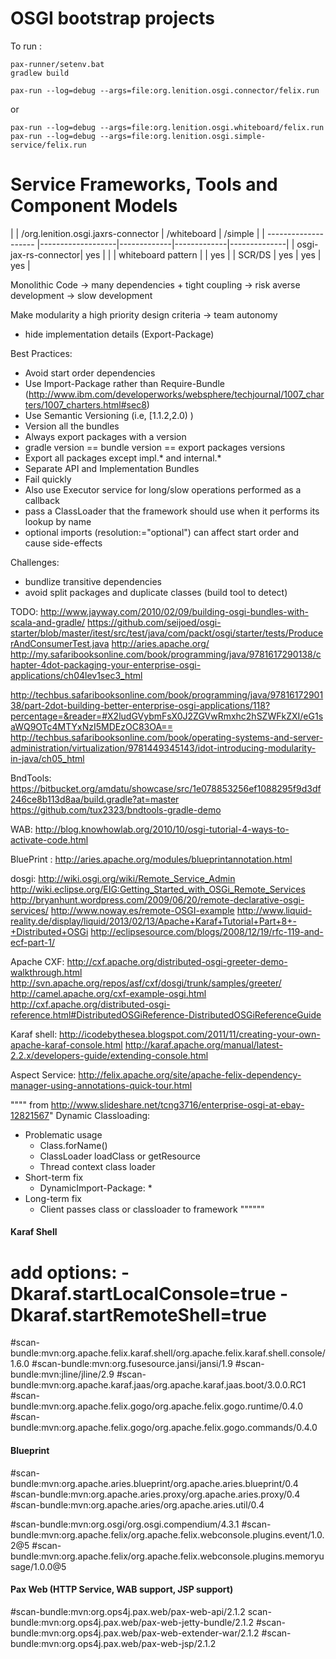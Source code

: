 OSGI bootstrap projects
==========

To run :

```
pax-runner/setenv.bat
gradlew build
```

```
pax-run --log=debug --args=file:org.lenition.osgi.connector/felix.run
```
or
```
pax-run --log=debug --args=file:org.lenition.osgi.whiteboard/felix.run
pax-run --log=debug --args=file:org.lenition.osgi.simple-service/felix.run
```



Service Frameworks, Tools and Component Models
==========
|                      | /org.lenition.osgi.jaxrs-connector  | /whiteboard | /simple  |
| -------------------- |-------------------|-------------|-------------|--------------|
| osgi-jax-rs-connector| yes               |             |
| whiteboard pattern   |                   |  yes        |
| SCR/DS               | yes               |  yes         |     yes       |


Monolithic Code -> many dependencies + tight coupling -> risk averse development -> slow development

Make modularity a high priority design criteria -> team autonomy
 - hide implementation details (Export-Package)

Best Practices:
 - Avoid start order dependencies
 - Use Import-Package rather than Require-Bundle (http://www.ibm.com/developerworks/websphere/techjournal/1007_charters/1007_charters.html#sec8)
 - Use Semantic Versioning (i.e, [1.1.2,2.0) )
 - Version all the bundles
 - Always export packages with a version
 - gradle version == bundle version == export packages versions
 - Export all packages except impl.* and internal.*
 - Separate API and Implementation Bundles
 - Fail quickly
 - Also use Executor service for long/slow operations performed as a callback
 - pass a ClassLoader that the framework should use when it performs its lookup by name
 - optional imports (resolution:="optional") can affect start order and cause side-effects


Challenges:
 - bundlize transitive dependencies
 - avoid split packages and duplicate classes (build tool to detect)


TODO:
http://www.jayway.com/2010/02/09/building-osgi-bundles-with-scala-and-gradle/
https://github.com/seijoed/osgi-starter/blob/master/itest/src/test/java/com/packt/osgi/starter/tests/ProducerAndConsumerTest.java
http://aries.apache.org/
http://my.safaribooksonline.com/book/programming/java/9781617290138/chapter-4dot-packaging-your-enterprise-osgi-applications/ch04lev1sec3_html


http://techbus.safaribooksonline.com/book/programming/java/9781617290138/part-2dot-building-better-enterprise-osgi-applications/118?percentage=&reader=#X2ludGVybmFsX0J2ZGVwRmxhc2hSZWFkZXI/eG1saWQ9OTc4MTYxNzI5MDEzOC83OA==
http://techbus.safaribooksonline.com/book/operating-systems-and-server-administration/virtualization/9781449345143/idot-introducing-modularity-in-java/ch05_html

BndTools:
https://bitbucket.org/amdatu/showcase/src/1e078853256ef1088295f9d3df246ce8b113d8aa/build.gradle?at=master
https://github.com/tux2323/bndtools-gradle-demo


WAB:
http://blog.knowhowlab.org/2010/10/osgi-tutorial-4-ways-to-activate-code.html

BluePrint :
http://aries.apache.org/modules/blueprintannotation.html

dosgi:
http://wiki.osgi.org/wiki/Remote_Service_Admin
http://wiki.eclipse.org/EIG:Getting_Started_with_OSGi_Remote_Services
http://bryanhunt.wordpress.com/2009/06/20/remote-declarative-osgi-services/
http://www.noway.es/remote-OSGI-example
http://www.liquid-reality.de/display/liquid/2013/02/13/Apache+Karaf+Tutorial+Part+8+-+Distributed+OSGi
http://eclipsesource.com/blogs/2008/12/19/rfc-119-and-ecf-part-1/

Apache CXF:
http://cxf.apache.org/distributed-osgi-greeter-demo-walkthrough.html
http://svn.apache.org/repos/asf/cxf/dosgi/trunk/samples/greeter/
http://camel.apache.org/cxf-example-osgi.html
http://cxf.apache.org/distributed-osgi-reference.html#DistributedOSGiReference-DistributedOSGiReferenceGuide

Karaf shell:
http://icodebythesea.blogspot.com/2011/11/creating-your-own-apache-karaf-console.html
http://karaf.apache.org/manual/latest-2.2.x/developers-guide/extending-console.html

Aspect Service:
http://felix.apache.org/site/apache-felix-dependency-manager-using-annotations-quick-tour.html

"""" from http://www.slideshare.net/tcng3716/enterprise-osgi-at-ebay-12821567"
Dynamic Classloading:
- Problematic usage
   - Class.forName()
   - ClassLoader loadClass or getResource
   - Thread context class loader
- Short-term fix
   - DynamicImport-Package: *
- Long-term fix
   - Client passes class or classloader to framework
""""""




#### Karaf Shell ####
# add options: -Dkaraf.startLocalConsole=true -Dkaraf.startRemoteShell=true
#scan-bundle:mvn:org.apache.felix.karaf.shell/org.apache.felix.karaf.shell.console/1.6.0
#scan-bundle:mvn:org.fusesource.jansi/jansi/1.9
#scan-bundle:mvn:jline/jline/2.9
#scan-bundle:mvn:org.apache.karaf.jaas/org.apache.karaf.jaas.boot/3.0.0.RC1
#scan-bundle:mvn:org.apache.felix.gogo/org.apache.felix.gogo.runtime/0.4.0
#scan-bundle:mvn:org.apache.felix.gogo/org.apache.felix.gogo.commands/0.4.0

#### Blueprint ####
#scan-bundle:mvn:org.apache.aries.blueprint/org.apache.aries.blueprint/0.4
#scan-bundle:mvn:org.apache.aries.proxy/org.apache.aries.proxy/0.4
#scan-bundle:mvn:org.apache.aries/org.apache.aries.util/0.4


#scan-bundle:mvn:org.osgi/org.osgi.compendium/4.3.1
#scan-bundle:mvn:org.apache.felix/org.apache.felix.webconsole.plugins.event/1.0.2@5
#scan-bundle:mvn:org.apache.felix/org.apache.felix.webconsole.plugins.memoryusage/1.0.0@5

#### Pax Web (HTTP Service, WAB support, JSP support) ####
#scan-bundle:mvn:org.ops4j.pax.web/pax-web-api/2.1.2
scan-bundle:mvn:org.ops4j.pax.web/pax-web-jetty-bundle/2.1.2
#scan-bundle:mvn:org.ops4j.pax.web/pax-web-extender-war/2.1.2
#scan-bundle:mvn:org.ops4j.pax.web/pax-web-jsp/2.1.2
